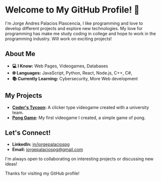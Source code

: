 # Welcome to My GitHub Profile! 👋

I'm Jorge Andres Palacios Plascencia, 
I like programming and love to develop different projects and explore new technologies. My love for programming has make me study coding in college and hope to work in the programming industry. Will work on exciting projects!

## About Me
- **💻 I Know:** Web Pages, Videogames, Databases
- **🌐 Languages:** JavaScript, Python, React, Node.js, C++, C#, 
- **📚 Currently Learning:** Cybersecurity, More Web development

## My Projects
- **[Coder's Tycoon](https://github.com/Palakioz/Coders-Tycoon-Project):** A clicker type videogame created with a university team.
- **[Pong Game](https://github.com/Palakioz/Pong-Game):** My first videogame I created, a simple game of pong.
 
## Let's Connect!
- **LinkedIn:** [in/jorgepalaciospg](https://www.linkedin.com/in/jorgepalaciospg/)
- **Email:** [jorgepalaciospg@gmail.com](mailto:jorgepalaciospg@gmail.com)

I'm always open to collaborating on interesting projects or discussing new ideas!

Thanks for visiting my GitHub profile!
